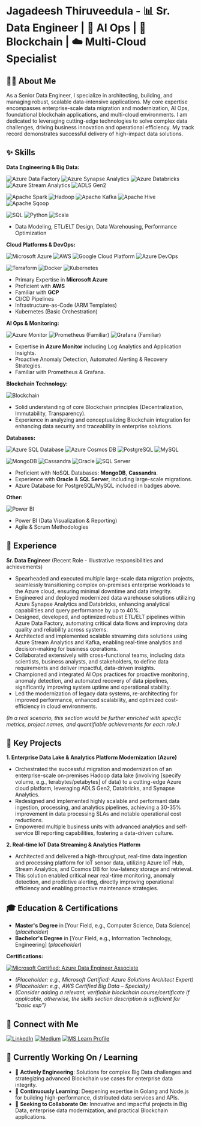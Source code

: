 # Jagadeesh Thiruveedula - 📊 Sr. Data Engineer | 🤖 AI Ops | 🔗 Blockchain | ☁️ Multi-Cloud Specialist

## 👨‍💻 About Me

As a Senior Data Engineer, I specialize in architecting, building, and managing robust, scalable data-intensive applications. My core expertise encompasses enterprise-scale data migration and modernization, AI Ops, foundational blockchain applications, and multi-cloud environments. I am dedicated to leveraging cutting-edge technologies to solve complex data challenges, driving business innovation and operational efficiency. My track record demonstrates successful delivery of high-impact data solutions.

## ✨ Skills

**Data Engineering & Big Data:**

<p align="left">
  <img src="https://img.shields.io/badge/Azure%20Data%20Factory-0078D4?style=for-the-badge&logo=microsoftazure&logoColor=white" alt="Azure Data Factory"/>
  <img src="https://img.shields.io/badge/Azure%20Synapse-0078D4?style=for-the-badge&logo=microsoftazure&logoColor=white" alt="Azure Synapse Analytics"/>
  <img src="https://img.shields.io/badge/Azure%20Databricks-FF5A00?style=for-the-badge&logo=databricks&logoColor=white" alt="Azure Databricks"/>
  <img src="https://img.shields.io/badge/Azure%20Stream%20Analytics-0078D4?style=for-the-badge&logo=microsoftazure&logoColor=white" alt="Azure Stream Analytics"/>
  <img src="https://img.shields.io/badge/Azure%20Data%20Lake%20Storage-0078D4?style=for-the-badge&logo=microsoftazure&logoColor=white" alt="ADLS Gen2"/>
</p>
<p align="left">
  <img src="https://img.shields.io/badge/Apache%20Spark-E8481C?style=for-the-badge&logo=apachespark&logoColor=white" alt="Apache Spark"/>
  <img src="https://img.shields.io/badge/Hadoop-66CCFF?style=for-the-badge&logo=apachehadoop&logoColor=black" alt="Hadoop"/>
  <img src="https://img.shields.io/badge/Apache%20Kafka-231F20?style=for-the-badge&logo=apachekafka&logoColor=white" alt="Apache Kafka"/>
  <img src="https://img.shields.io/badge/Apache%20Hive-FDEE21?style=for-the-badge&logo=apachehive&logoColor=black" alt="Apache Hive"/>
  <img src="https://img.shields.io/badge/Apache%20Sqoop-E8481C?style=for-the-badge&logo=apache&logoColor=white" alt="Apache Sqoop"/>
</p>
<p align="left">
  <img src="https://img.shields.io/badge/SQL-4479A1?style=for-the-badge&logo=database&logoColor=white" alt="SQL"/>
  <img src="https://img.shields.io/badge/Python-3776AB?style=for-the-badge&logo=python&logoColor=white" alt="Python"/>
  <img src="https://img.shields.io/badge/Scala-DC322F?style=for-the-badge&logo=scala&logoColor=white" alt="Scala"/>
</p>

*   Data Modeling, ETL/ELT Design, Data Warehousing, Performance Optimization

**Cloud Platforms & DevOps:**

<p align="left">
  <img src="https://img.shields.io/badge/Azure-0078D4?style=for-the-badge&logo=microsoftazure&logoColor=white" alt="Microsoft Azure"/>
  <img src="https://img.shields.io/badge/AWS-232F3E?style=for-the-badge&logo=amazonaws&logoColor=white" alt="AWS"/>
  <img src="https://img.shields.io/badge/GCP-4285F4?style=for-the-badge&logo=googlecloud&logoColor=white" alt="Google Cloud Platform"/>
  <img src="https://img.shields.io/badge/Azure%20DevOps-0078D4?style=for-the-badge&logo=azuredevops&logoColor=white" alt="Azure DevOps"/>
</p>
<p align="left">
  <img src="https://img.shields.io/badge/Terraform-7B42BC?style=for-the-badge&logo=terraform&logoColor=white" alt="Terraform"/>
  <img src="https://img.shields.io/badge/Docker-2496ED?style=for-the-badge&logo=docker&logoColor=white" alt="Docker"/>
  <img src="https://img.shields.io/badge/Kubernetes-326CE5?style=for-the-badge&logo=kubernetes&logoColor=white" alt="Kubernetes"/>
</p>

*   Primary Expertise in **Microsoft Azure**
*   Proficient with **AWS**
*   Familiar with **GCP**
*   CI/CD Pipelines
*   Infrastructure-as-Code (ARM Templates)
*   Kubernetes (Basic Orchestration)

**AI Ops & Monitoring:**

<p align="left">
  <img src="https://img.shields.io/badge/Azure%20Monitor-0078D4?style=for-the-badge&logo=microsoftazure&logoColor=white" alt="Azure Monitor"/>
  <img src="https://img.shields.io/badge/Prometheus-E6522C?style=for-the-badge&logo=prometheus&logoColor=white" alt="Prometheus (Familiar)"/>
  <img src="https://img.shields.io/badge/Grafana-F46800?style=for-the-badge&logo=grafana&logoColor=white" alt="Grafana (Familiar)"/>
</p>

*   Expertise in **Azure Monitor** including Log Analytics and Application Insights.
*   Proactive Anomaly Detection, Automated Alerting & Recovery Strategies.
*   Familiar with Prometheus & Grafana.

**Blockchain Technology:**

<p align="left">
  <img src="https://img.shields.io/badge/Blockchain-00AEFF?style=for-the-badge" alt="Blockchain"/>
</p>

*   Solid understanding of core Blockchain principles (Decentralization, Immutability, Transparency).
*   Experience in analyzing and conceptualizing Blockchain integration for enhancing data security and traceability in enterprise solutions.

**Databases:**

<p align="left">
  <img src="https://img.shields.io/badge/Azure%20SQL%20Database-0078D4?style=for-the-badge&logo=microsoftazure&logoColor=white" alt="Azure SQL Database"/>
  <img src="https://img.shields.io/badge/Azure%20Cosmos%20DB-0078D4?style=for-the-badge&logo=azurecosmosdb&logoColor=white" alt="Azure Cosmos DB"/>
  <img src="https://img.shields.io/badge/PostgreSQL-4169E1?style=for-the-badge&logo=postgresql&logoColor=white" alt="PostgreSQL"/>
  <img src="https://img.shields.io/badge/MySQL-4479A1?style=for-the-badge&logo=mysql&logoColor=white" alt="MySQL"/>
</p>
<p align="left">
  <img src="https://img.shields.io/badge/MongoDB-47A248?style=for-the-badge&logo=mongodb&logoColor=white" alt="MongoDB"/>
  <img src="https://img.shields.io/badge/Cassandra-1287B1?style=for-the-badge&logo=apachecassandra&logoColor=white" alt="Cassandra"/>
  <img src="https://img.shields.io/badge/Oracle-F80000?style=for-the-badge&logo=oracle&logoColor=white" alt="Oracle"/>
  <img src="https://img.shields.io/badge/SQL%20Server-CC2927?style=for-the-badge&logo=microsoftsqlserver&logoColor=white" alt="SQL Server"/>
</p>

*   Proficient with NoSQL Databases: **MongoDB**, **Cassandra**.
*   Experience with **Oracle** & **SQL Server**, including large-scale migrations.
*   Azure Database for PostgreSQL/MySQL included in badges above.

**Other:**

<p align="left">
  <img src="https://img.shields.io/badge/Power%20BI-F2C811?style=for-the-badge&logo=powerbi&logoColor=black" alt="Power BI"/>
</p>

*   Power BI (Data Visualization & Reporting)
*   Agile & Scrum Methodologies

## 💼 Experience

**Sr. Data Engineer** (Recent Role - Illustrative responsibilities and achievements)
*   Spearheaded and executed multiple large-scale data migration projects, seamlessly transitioning complex on-premises enterprise workloads to the Azure cloud, ensuring minimal downtime and data integrity.
*   Engineered and deployed modernized data warehouse solutions utilizing Azure Synapse Analytics and Databricks, enhancing analytical capabilities and query performance by up to 40%.
*   Designed, developed, and optimized robust ETL/ELT pipelines within Azure Data Factory, automating critical data flows and improving data quality and reliability across systems.
*   Architected and implemented scalable streaming data solutions using Azure Stream Analytics and Kafka, enabling real-time analytics and decision-making for business operations.
*   Collaborated extensively with cross-functional teams, including data scientists, business analysts, and stakeholders, to define data requirements and deliver impactful, data-driven insights.
*   Championed and integrated AI Ops practices for proactive monitoring, anomaly detection, and automated recovery of data pipelines, significantly improving system uptime and operational stability.
*   Led the modernization of legacy data systems, re-architecting for improved performance, enhanced scalability, and optimized cost-efficiency in cloud environments.

*(In a real scenario, this section would be further enriched with specific metrics, project names, and quantifiable achievements for each role.)*

## 🚀 Key Projects

**1. Enterprise Data Lake & Analytics Platform Modernization (Azure)**
*   Orchestrated the successful migration and modernization of an enterprise-scale on-premises Hadoop data lake (involving [specify volume, e.g., terabytes/petabytes] of data) to a cutting-edge Azure cloud platform, leveraging ADLS Gen2, Databricks, and Synapse Analytics.
*   Redesigned and implemented highly scalable and performant data ingestion, processing, and analytics pipelines, achieving a 30-35% improvement in data processing SLAs and notable operational cost reductions.
*   Empowered multiple business units with advanced analytics and self-service BI reporting capabilities, fostering a data-driven culture.

**2. Real-time IoT Data Streaming & Analytics Platform**
*   Architected and delivered a high-throughput, real-time data ingestion and processing platform for IoT sensor data, utilizing Azure IoT Hub, Stream Analytics, and Cosmos DB for low-latency storage and retrieval.
*   This solution enabled critical near real-time monitoring, anomaly detection, and predictive alerting, directly improving operational efficiency and enabling proactive maintenance strategies.

## 🎓 Education & Certifications

*   **Master's Degree** in [Your Field, e.g., Computer Science, Data Science] (*placeholder*)
*   **Bachelor's Degree** in [Your Field, e.g., Information Technology, Engineering] (*placeholder*)

**Certifications:**
<p align="left">
  <a href="https://learn.microsoft.com/en-us/users/jagadeeshthiruveedula77/credentials/4905501958850c?source=docs"><img src="https://img.shields.io/badge/Microsoft%20Certified-Azure%20Data%20Engineer%20Associate-0078D4?style=for-the-badge&logo=microsoft&logoColor=white" alt="Microsoft Certified: Azure Data Engineer Associate"/></a>
</p>

*   *(Placeholder: e.g., Microsoft Certified: Azure Solutions Architect Expert)*
*   *(Placeholder: e.g., AWS Certified Big Data – Specialty)*
*   *(Consider adding a relevant, verifiable blockchain course/certificate if applicable, otherwise, the skills section description is sufficient for "basic exp")*

## 🔗 Connect with Me

<p align="left">
  <a href="https://www.linkedin.com/in/jagadeesh-thiruveedula"><img src="https://img.shields.io/badge/LinkedIn-0077B5?style=for-the-badge&logo=linkedin&logoColor=white" alt="LinkedIn"/></a>
  <a href="https://medium.com/@tjagadeesh77"><img src="https://img.shields.io/badge/Medium-12100E?style=for-the-badge&logo=medium&logoColor=white" alt="Medium"/></a>
  <a href="https://docs.microsoft.com/en-us/users/jagadeeshthiruveedula77/"><img src="https://img.shields.io/badge/MS%20Learn-0078D4?style=for-the-badge&logo=microsoft&logoColor=white" alt="MS Learn Profile"/></a>
</p>

## 🎯 Currently Working On / Learning

*   🔭 **Actively Engineering**: Solutions for complex Big Data challenges and strategizing advanced Blockchain use cases for enterprise data integrity.
*   🌱 **Continuously Learning**: Deepening expertise in Golang and Node.js for building high-performance, distributed data services and APIs.
*   👯 **Seeking to Collaborate On**: Innovative and impactful projects in Big Data, enterprise data modernization, and practical Blockchain applications.

